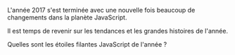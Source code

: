 L'année 2017 s'est terminée avec une nouvelle fois beaucoup de changements dans la planète JavaScript.

Il est temps de revenir sur les tendances et les grandes histoires de l'année.

Quelles sont les étoiles filantes JavaScript de l'année ?
